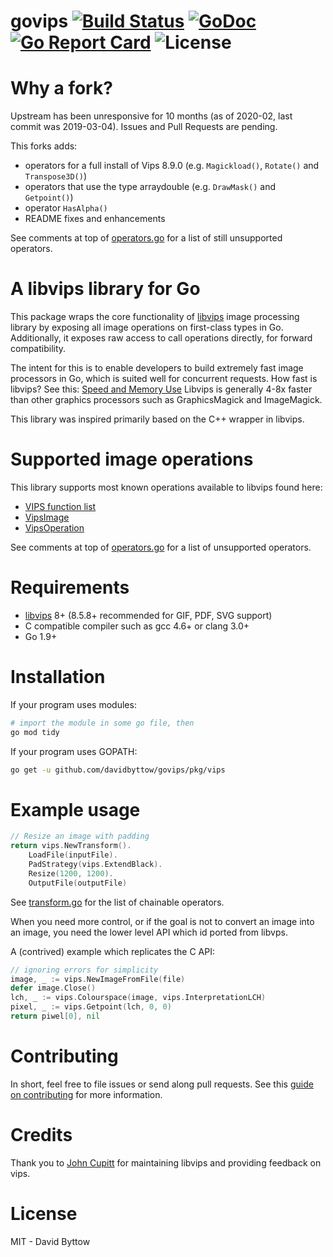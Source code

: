 # govips [![Build Status](https://travis-ci.org/davidbyttow/govips.svg)](https://travis-ci.org/davidbyttow/govips) [![GoDoc](https://godoc.org/github.com/davidbyttow/govips?status.svg)](https://godoc.org/github.com/davidbyttow/govips) [![Go Report Card](http://goreportcard.com/badge/davidbyttow/govips)](http://goreportcard.com/report/davidbyttow/govips) ![License](https://img.shields.io/badge/license-MIT-blue.svg)

# Why a fork?

Upstream has been unresponsive for 10 months (as of 2020-02, last commit was 2019-03-04).
Issues and Pull Requests are pending.

This forks adds:

- operators for a full install of Vips 8.9.0 (e.g. `Magickload()`, `Rotate()` and `Transpose3D()`)
- operators that use the type arraydouble (e.g. `DrawMask()` and `Getpoint()`)
- operator `HasAlpha()`
- README fixes and enhancements

See comments at top of [operators.go](pkg/vips/operators.go) for a list of still unsupported operators.


# A libvips library for Go
This package wraps the core functionality of [libvips](https://github.com/libvips/libvips) image processing library by exposing all image operations on first-class types in Go. Additionally, it exposes raw access to call operations directly, for forward compatibility.

The intent for this is to enable developers to build extremely fast image processors in Go, which is suited well for concurrent requests.
How fast is libvips? See this: [Speed and Memory Use](https://github.com/libvips/libvips/wiki/Speed-and-memory-use)
Libvips is generally 4-8x faster than other graphics processors such as GraphicsMagick and ImageMagick.

This library was inspired primarily based on the C++ wrapper in libvips.

# Supported image operations
This library supports most known operations available to libvips found here:
- [VIPS function list](http://libvips.github.io/libvips/API/current/VipsImage.html)
- [VipsImage](http://libvips.github.io/libvips/API/current/VipsImage.html)
- [VipsOperation](http://libvips.github.io/libvips/API/current/VipsOperation.html)

See comments at top of [operators.go](pkg/vips/operators.go) for a list of unsupported operators.

# Requirements
- [libvips](https://github.com/libvips/libvips) 8+ (8.5.8+ recommended for GIF, PDF, SVG support)
- C compatible compiler such as gcc 4.6+ or clang 3.0+
- Go 1.9+

# Installation
If your program uses modules:
```bash
# import the module in some go file, then
go mod tidy
```

If your program uses GOPATH:
```bash
go get -u github.com/davidbyttow/govips/pkg/vips
```

# Example usage
```go
// Resize an image with padding
return vips.NewTransform().
	LoadFile(inputFile).
	PadStrategy(vips.ExtendBlack).
	Resize(1200, 1200).
	OutputFile(outputFile)
```
See [transform.go](pkg/vips/transform.go) for the list of chainable operators.

When you need more control, or if the goal is not to convert an image into an image,
you need the lower level API which id ported from libvps.

A (contrived) example which replicates the C API:
```go
// ignoring errors for simplicity
image, _ := vips.NewImageFromFile(file)
defer image.Close()
lch, _ := vips.Colourspace(image, vips.InterpretationLCH)
pixel, _ := vips.Getpoint(lch, 0, 0)
return piwel[0], nil
```

# Contributing
In short, feel free to file issues or send along pull requests. See this [guide on contributing](https://github.com/davidbyttow/govips/blob/master/CONTRIBUTING.md) for more information.

# Credits
Thank you to [John Cupitt](https://github.com/jcupitt) for maintaining libvips and providing feedback on vips.

# License
MIT - David Byttow
